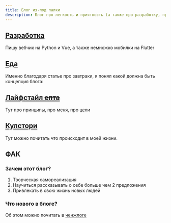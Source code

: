 ```yaml
---
title: Блог из-под палки 
description: Блог про легкость и приятность (а также про разработку, про еду, про меня, и, возможно, про тебя)
---
```


<index-definition></index-definition>



<div class="mendel-card">

## [Разработка <img-emote emote="support"></img-emote>](/dev)

Пишу вебчик на Python и Vue, а также немножко мобилки на Flutter

<div class="flex flex-col space-y-1 md:space-y-1 md:space-y-2">
  <article-heading :page="pages.dev.pythonGsheets" :preview="true"></article-heading>
  <article-heading :page="pages.dev.vueFirebaseAuth" :preview="true"></article-heading>
  <article-heading :page="pages.dev.flutterAds" :preview="true"></article-heading>
</div>

</div>

<div class="mendel-card">

## [Еда <img-emote emote="salt"></img-emote>](/food)

Именно благодаря статье про завтраки, я понял какой должна быть концепция блога:

<article-heading :page="pages.food.breakfast" :preview="true"></article-heading>


</div>

<div class="mendel-card">

## [Лайфстайл ~~епта~~ <img-emote emote="kappa"></img-emote>](/n/toc)

Тут про принципы, про меня, про цели

<div class="flex flex-col space-y-1 md:space-y-2">
  <article-heading :page="pages.n.principles" :preview="true"></article-heading>
  <article-heading :page="pages.n.n" :preview="true"></article-heading>
  <article-heading :page="pages.n.goals" :preview="true"></article-heading>
</div>

</div>

<div class="mendel-card">

## [Кулстори <img-emote emote="coolstorybob"></img-emote>](/cool-story)

Тут можно почитать что происходит в моей жизни.

<div class="flex flex-col space-y-1 md:space-y-2">
  <article-heading :page="pages['cool-story'].gigs" :preview="true"></article-heading>
  <article-heading :page="pages['cool-story'].badDay" :preview="true"></article-heading>
  <article-heading :page="pages['cool-story'].pure" :preview="true"></article-heading>
</div>

</div>

<div class="mendel-card">

## ФАК

### Зачем этот блог?

1. Творческая самореализация
2. Научиться рассказывать о себе больше чем 2 предложения
3. Привлекать в свою жизнь новых людей

### Что нового в блоге?

Об этом можно почитать в [ченжлоге](/changelog)

</div>


 
